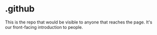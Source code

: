 # .github
This is the repo that would be visible to anyone that reaches the page. It's our front-facing introduction to people.
